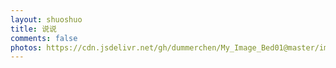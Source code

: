 ```yaml
---
layout: shuoshuo
title: 说说
comments: false
photos: https://cdn.jsdelivr.net/gh/dummerchen/My_Image_Bed01@master/img/20210120201807.jpg
---
```





